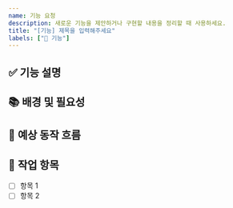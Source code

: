 ```yaml
---
name: 기능 요청
description: 새로운 기능을 제안하거나 구현할 내용을 정리할 때 사용하세요.
title: "[기능] 제목을 입력해주세요"
labels: ["🚀 기능"]
---
```


## ✅ 기능 설명
<!-- 어떤 기능을 추가하고자 하는지 구체적으로 작성해주세요 -->

## 📚 배경 및 필요성
<!-- 이 기능이 왜 필요한지, 어떤 문제를 해결하는지 설명해주세요 -->

## 🔁 예상 동작 흐름
<!-- 사용자 입장에서의 흐름이나 예상 시나리오를 적어주세요 -->

## 📝 작업 항목
<!-- 아래에 작업 리스트를 자유롭게 작성해주세요 -->
- [ ] 항목 1
- [ ] 항목 2
